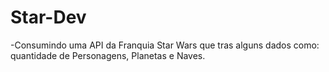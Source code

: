 # Star-Dev

-Consumindo uma API da Franquia Star Wars
que tras alguns dados como: quantidade de Personagens, Planetas e Naves.

